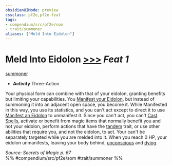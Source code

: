 ```yaml
---
obsidianUIMode: preview
cssclass: pf2e,pf2e-feat
tags:
- compendium/src/pf2e/som
- trait/summoner
aliases: ["Meld Into Eidolon"]
---
```

# Meld Into Eidolon  [>>>](../../rules/core-rulebook/chapter-9-playing-the-game.md#Actions "Three-Action") *Feat 1*  
[summoner](../../rules/traits/summoner-som.md)  

- **Activity** Three-Action

Your physical form can combine with that of your eidolon, granting benefits but limiting your capabilities. You [Manifest your Eidolon](../../rules/actions/manifest-eidolon-som.md), but instead of summoning it into an adjacent open space, you become it. While Manifested in this way, you use its statistics, and you can't act except to direct it to use [Manifest an Eidolon](../../rules/actions/manifest-eidolon-som.md) to unmanifest it. Since you can't act, you can't [Cast Spells](../../rules/actions/cast-a-spell.md), activate or benefit from magic items that normally benefit you and not your eidolon, perform actions that have the [tandem](../../rules/traits/tandem-som.md) trait, or use other abilities that require you, and not the eidolon, to act. Your can't be separately targeted while you are melded into it. When you reach 0 HP, your eidolon unmanifests, leaving your body behind, [unconscious](../../rules/conditions.md#Unconscious) and [dying](../../rules/conditions.md#Dying).

*Source: Secrets of Magic p. 67*  
%% #compendium/src/pf2e/som #trait/summoner %%